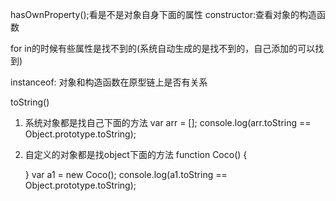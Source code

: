 hasOwnProperty();看是不是对象自身下面的属性
constructor:查看对象的构造函数

for in的时候有些属性是找不到的(系统自动生成的是找不到的，自己添加的可以找到)

instanceof: 对象和构造函数在原型链上是否有关系

toString()
1. 系统对象都是找自己下面的方法
    var arr = [];
    console.log(arr.toString == Object.prototype.toString);
2. 自定义的对象都是找object下面的方法
    function Coco() {

    }
    var a1 = new Coco();
    console.log(a1.toString == Object.prototype.toString);
